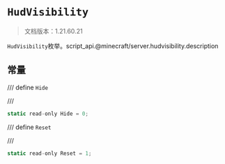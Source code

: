 # `HudVisibility`

> 文档版本：1.21.60.21

`HudVisibility`枚举。script_api.@minecraft/server.hudvisibility.description

## 常量

/// define
`Hide`


///

```js
static read-only Hide = 0;
```


/// define
`Reset`


///

```js
static read-only Reset = 1;
```

